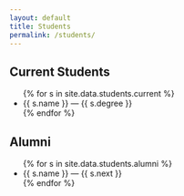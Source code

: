```yaml
---
layout: default
title: Students
permalink: /students/
---
```


<section class="card">
  <h2>Current Students</h2>
  <ul>
    {% for s in site.data.students.current %}
      <li>{{ s.name }} — {{ s.degree }}</li>
    {% endfor %}
  </ul>
</section>

<section class="card">
  <h2>Alumni</h2>
  <ul>
    {% for s in site.data.students.alumni %}
      <li>{{ s.name }} — {{ s.next }}</li>
    {% endfor %}
  </ul>
</section>


